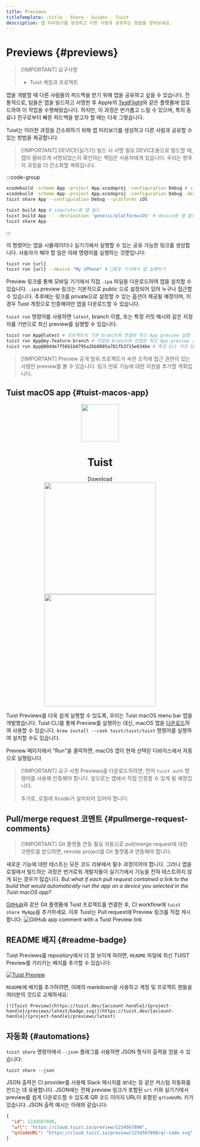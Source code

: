 ```yaml
---
title: Previews
titleTemplate: :title · Share · Guides · Tuist
description: 앱 미리보기를 생성하고 다른 사람과 공유하는 방법을 알아보세요.
---
```


# Previews {#previews}

> [!IMPORTANT] 요구사항
>
> - <LocalizedLink href="/server/introduction/accounts-and-projects">Tuist 계정과 프로젝트</LocalizedLink>

앱을 개발할 때 다른 사람들의 피드백을 받기 위해 앱을 공유하고 싶을 수 있습니다.
전통적으로, 팀들은 앱을 빌드하고 서명한 후 Apple의 [TestFlight](https://developer.apple.com/testflight/)와 같은 플랫폼에 업로드하여 이 작업을 수행해왔습니다.
하지만, 이 과정은 번거롭고 느릴 수 있으며, 특히 동료나 친구로부터 빠른 피드백을 받고자 할 때는 더욱 그렇습니다.

Tuist는 이러한 과정을 간소화하기 위해 앱 미리보기를 생성하고 다른 사람과 공유할 수 있는 방법을 제공합니다.

> [!IMPORTANT] DEVICE(실기기) 빌드 시 서명 필요
> DEVICE용으로 빌드할 때, 앱이 올바르게 서명되었는지 확인하는 책임은 사용자에게 있습니다. 우리는 향후 이 과정을 더 간소화할 계획입니다.

:::code-group

```bash [Tuist Project]
xcodebuild -scheme App -project App.xcodeproj -configuration Debug # simulator용 앱 빌드
xcodebuild -scheme App -project App.xcodeproj -configuration Debug -destination 'generic/platform=iOS' # device용 앱 빌드
tuist share App --configuration Debug --platforms iOS
```

```bash [Xcode Project]
tuist build App # simulator용 앱 빌드
tuist build App -- -destination 'generic/platform=iOS' # device용 앱 빌드
tuist share App
```

:::

이 명령어는 앱을 시뮬레이터나 실기기에서 실행할 수 있는 공유 가능한 링크를 생성합니다. 사용자가 해야 할 일은 아래 명령어를 실행하는 것뿐입니다:

```bash
tuist run {url}
tuist run {url} --device "My iPhone" # 특정 기기에서 앱 실행하기
```

Preview 링크를 통해 모바일 기기에서 직접 `.ipa` 파일을 다운로드하여 앱을 설치할 수 있습니다.
`.ipa` preview 링크는 기본적으로 _public_ 으로 설정되어 있어 누구나 접근할 수 있습니다. 추후에는 링크를 private으로 설정할 수 있는 옵션이 제공될 예정이며, 이 경우 Tuist 계정으로 인증해야만 앱을 다운로드할 수 있습니다.

`tuist run` 명령어를 사용하면 `latest`, branch 이름, 또는 특정 커밋 해시와 같은 지정자를 기반으로 최신 preview를 실행할 수 있습니다.

```bash
tuist run App@latest # 프로젝트의 기본 branch와 연결된 최신 App preview 실행
tuist run App@my-feature-branch # 지정된 branch와 연결된 최신 App preview 실행
tuist run App@00dde7f56b1b8795a26b8085a781fb3715e834be # 특정 Git 커밋 SHA와 연결된 최신 App preview 실행
```

> [!IMPORTANT] Preview 공개 범위
> 프로젝트가 속한 조직에 접근 권한이 있는 사람만 preview를 볼 수 있습니다. 링크 만료 기능에 대한 지원을 추가할 계획입니다.

## Tuist macOS app {#tuist-macos-app}

<div style="display: flex; flex-direction: column; align-items: center;">
    <img src="/logo.png" style="height: 100px;" />
    <h1>Tuist</h1><a href="https://cloud.tuist.io/download" style="text-decoration: none;">Download</a>
<img src="/images/guides/share/menu-bar-app.png" style="width: 300px;" /><img src="/images/guides/share/menu-bar-app.png" style="width: 300px;" />
</div>

Tuist Previews를 더욱 쉽게 실행할 수 있도록, 우리는 Tuist macOS menu bar 앱을 개발했습니다. Tuist CLI를 통해 Preview를 실행하는 대신, macOS 앱을 [다운로드](https://tuist.dev/download)하여 사용할 수 있습니다. `brew install --cask tuist/tuist/tuist` 명령어를 실행하여 설치할 수도 있습니다.

Preview 페이지에서 "Run"을 클릭하면, macOS 앱이 현재 선택된 디바이스에서 자동으로 실행됩니다

> [!IMPORTANT] 요구 사항
> Previews를 다운로드하려면, 먼저 `tuist auth` 명령어를 사용해 인증해야 합니다.
> 앞으로는 앱에서 직접 인증할 수 있게 될 예정입니다.
>
> 추가로, 로컬에 Xcode가 설치되어 있어야 합니다.

## Pull/merge request 코멘트 {#pullmerge-request-comments}

> [!IMPORTANT] Git 플랫폼 연동 필요
> 자동으로 pull/merge request에 대한 코멘트를 받으려면, <LocalizedLink href="/server/introduction/accounts-and-projects">remote project</LocalizedLink>를 <LocalizedLink href="/server/introduction/integrations#git-platforms"> Git 플랫폼</LocalizedLink>과 연동해야 합니다.

새로운 기능에 대한 테스트는 모든 코드 리뷰에서 필수 과정이어야 합니다. 그러나 앱을 로컬에서 빌드하는 과정은 번거로워 개발자들이 실기기에서 기능을 전혀 테스트하지 않게 되는 경우가 많습니다. But _what if each pull request contained a link to the build that would automatically run the app on a device you selected in the Tuist macOS app?_

[GitHub](https://github.com)와 같은 Git 플랫폼에 Tuist 프로젝트를 연결한 후, CI workflow에 <LocalizedLink href="/cli/share">`tuist share MyApp`</LocalizedLink>을 추가하세요. 이후 Tuist는 Pull request에 Preview 링크를 직접 게시합니다:
![GitHub app comment with a Tuist Preview link](/images/guides/share/github-app-with-preview.png)

## README 배지 {#readme-badge}

Tuist Previews를 repository에서 더 잘 보이게 하려면, `README` 파일에 최신 TUIST Preview를 가리키는 배지를 추가할 수 있습니다:

[![Tuist Preview](https://tuist.dev/Dimillian/IcySky/previews/latest/badge.svg)](https://tuist.dev/Dimillian/IcySky/previews/latest)

`README`에 배지를 추가하려면, 아래의 markdown을 사용하고 계정 및 프로젝트 핸들을 여러분의 것으로 교체하세요:

```
[![Tuist Preview](https://tuist.dev/{account-handle}/{project-handle}/previews/latest/badge.svg)](https://tuist.dev/{account-handle}/{project-handle}/previews/latest)
```

## 자동화 {#automations}

`tuist share` 명령어에서 `--json` 플래그를 사용하면 JSON 형식의 출력을 얻을 수 있습니다:

```
tuist share --json
```

JSON 출력은 CI provider를 사용해 Slack 메시지를 보내는 등 같은 커스텀 자동화를 만드는 데 유용합니다.
JSON에는 전체 preview 링크가 포함된 `url` 키와 실기기에서 preview를 쉽게 다운로드할 수 있도록 QR 코드 이미지 URL이 포함된 `qrCodeURL` 키가 있습니다. JSON 출력 예시는 아래와 같습니다:

```json
{
  "id": 1234567890,
  "url": "https://cloud.tuist.io/preview/1234567890",
  "qrCodeURL": "https://cloud.tuist.io/preview/1234567890/qr-code.svg"
}
```
